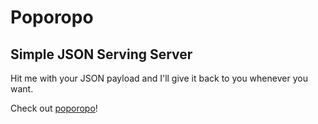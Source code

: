 # Poporopo

## Simple JSON Serving Server

Hit me with your JSON payload and I'll give it back to you whenever you want.

Check out [poporopo](https://poporopo.deploy.sadpanda.moe/)!
